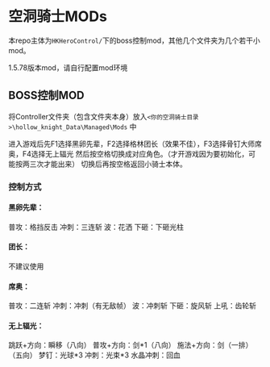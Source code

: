 # 空洞骑士MODs

本repo主体为`HKHeroControl/`下的boss控制mod，其他几个文件夹为几个若干小mod。

1.5.78版本mod，请自行配置mod环境

## BOSS控制MOD

将Controller文件夹（包含文件夹本身）放入`<你的空洞骑士目录>\hollow_knight_Data\Managed\Mods` 中

进入游戏后先F1选择黑卵先辈，F2选择格林团长（效果不佳），F3选择骨钉大师席奥，F4选择无上辐光
然后按空格切换成对应角色。（才开游戏因为要初始化，可能按两三次才能出来）
切换后再按空格返回小骑士本体。

### 控制方式

#### 黑卵先辈：

普攻：格挡反击
冲刺：三连斩
波：花洒
下砸：下砸光柱

#### 团长：

不建议使用

#### 席奥：

普攻：二连斩
冲刺：冲刺（有无敌帧）
波：冲刺斩
下砸：旋风斩
上吼：齿轮斩

#### 无上辐光：

跳跃+方向：瞬移（八向）
普攻+方向：剑\*1（八向）
施法+方向：剑（一排）（五向）
梦钉：光球\*3
冲刺：光束\*3
水晶冲刺：回血
